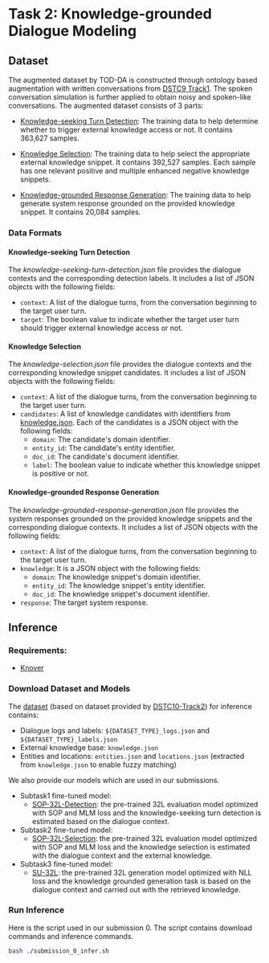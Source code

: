 # Task 2: Knowledge-grounded Dialogue Modeling

## Dataset
The augmented dataset by TOD-DA is constructed through ontology based augmentation with written conversations from [DSTC9 Track1](https://github.com/alexa/alexa-with-dstc9-track1-dataset). 
The spoken conversation simulation is further applied to obtain noisy and spoken-like conversations. The augmented dataset consists of 3 parts:

- [Knowledge-seeking Turn Detection](https://dialogue.bj.bcebos.com/Knover/projects/DSTC10-Track2/task2/knowledge-seeking-turn-detection.json): The training data to help determine whether to trigger external knowledge access or not.
It contains 363,627 samples.

- [Knowledge Selection](https://dialogue.bj.bcebos.com/Knover/projects/DSTC10-Track2/task2/knowledge-selection.json): The training data to help select the appropriate external knowledge snippet. 
It contains 392,527 samples. 
Each sample has one relevant positive and multiple enhanced negative knowledge snippets.
- [Knowledge-grounded Response Generation](https://dialogue.bj.bcebos.com/Knover/projects/DSTC10-Track2/task2/knowledge-grounded-response-generation.json): The training data to help generate system response grounded on the provided knowledge snippet. It contains 20,084 samples.

### Data Formats
#### Knowledge-seeking Turn Detection
The *knowledge-seeking-turn-detection.json* file provides the dialogue contexts and the corresponding detection labels. It includes a list of JSON objects with the following fields:

- `context`: A list of the dialogue turns, from the conversation beginning to the target user turn.
- `target`: The boolean value to indicate whether the target user turn should trigger external knowledge access or not.

#### Knowledge Selection
The *knowledge-selection.json* file provides the dialogue contexts and the corresponding knowledge snippet candidates. It includes a list of JSON objects with the following fields:

- `context`: A list of the dialogue turns, from the conversation beginning to the target user turn.
- `candidates`: A list of knowledge candidates with identifiers from [knowledge.json](https://github.com/alexa/alexa-with-dstc10-track2-dataset/blob/main/task2/data/knowledge.json).
Each of the candidates is a JSON object with the following fields:
    - `domain`: The candidate's domain identifier.
    - `entity_id`: The candidate's entity identifier.
    - `doc_id`: The candidate's document identifier.
    - `label`: The boolean value to indicate whether this knowledge snippet is positive or not.

#### Knowledge-grounded Response Generation
The *knowledge-grounded-response-generation.json* file provides the system responses grounded on the provided knowledge snippets and the corresponding dialogue contexts. It includes a list of JSON objects with the following fields:

- `context`: A list of the dialogue turns, from the conversation beginning to the target user turn.
- `knowledge`: It is a JSON object with the following fields:
    - `domain`: The knowledge snippet's domain identifier.
    - `entity_id`: The knowledge snippet's entity identifier.
    - `doc_id`: The knowledge snippet's document identifier.
- `response`: The target system response.

## Inference
### Requirements:
* [Knover](../..)

### Download Dataset and Models

The [dataset](https://dialogue.bj.bcebos.com/Knover/projects/DSTC10-Track2/task2/data.tar) (based on dataset provided by [DSTC10-Track2](https://github.com/alexa/alexa-with-dstc10-track2-dataset)) for inference contains:

* Dialogue logs and labels: `${DATASET_TYPE}_logs.json` and `${DATASET_TYPE}_labels.json`
* External knowledge base: `knowledge.json`
* Entities and locations: `entities.json` and `locations.json` (extracted from `knowledge.json` to enable fuzzy matching)

We also provide our models which are used in our submissions.

* Subtask1 fine-tuned model:
    * [SOP-32L-Detection](https://dialogue.bj.bcebos.com/Knover/projects/DSTC10-Track2/task2/SOP-32L-Detection.tar): the pre-trained 32L evaluation model optimized with SOP and MLM loss and the knowledge-seeking turn detection is estimated based on the dialogue context.
* Subtask2 fine-tuned model:
    * [SOP-32L-Selection](https://dialogue.bj.bcebos.com/Knover/projects/DSTC10-Track2/task2/SOP-32L-Selection.tar): the pre-trained 32L evaluation model optimized with SOP and MLM loss and the knowledge selection is estimated with the dialogue context and the external knowledge.
* Subtask3 fine-tuned model:
    * [SU-32L](https://dialogue.bj.bcebos.com/Knover/projects/DSTC10-Track2/task2/SU-32L.tar): the pre-trained 32L generation model optimized with NLL loss and the knowledge grounded generation task is based on the dialogue context and carried out with the retrieved knowledge.


### Run Inference
Here is the script used in our submission 0. The script contains download commands and inference commands.
```bash
bash ./submission_0_infer.sh
```